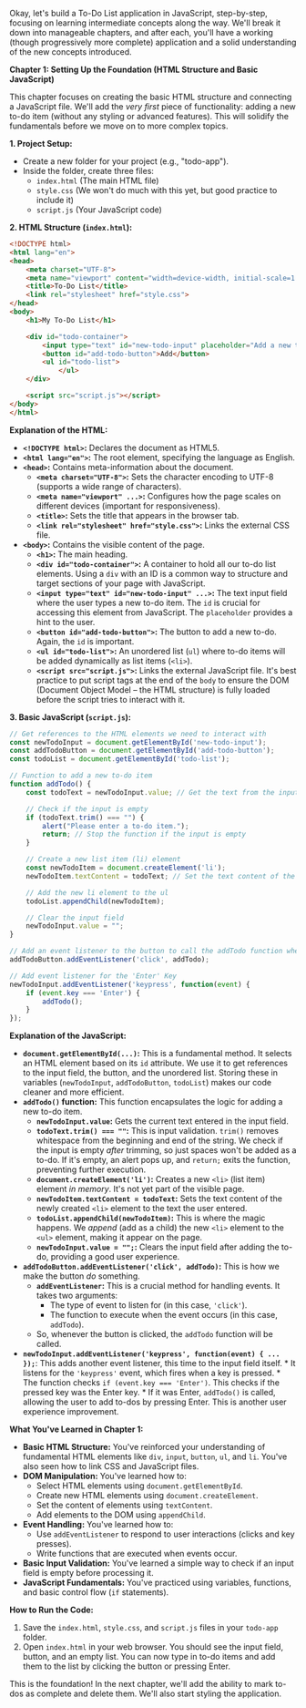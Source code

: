 Okay, let's build a To-Do List application in JavaScript, step-by-step, focusing on learning intermediate concepts along the way.  We'll break it down into manageable chapters, and after each, you'll have a working (though progressively more complete) application and a solid understanding of the new concepts introduced.

**Chapter 1:  Setting Up the Foundation (HTML Structure and Basic JavaScript)**

This chapter focuses on creating the basic HTML structure and connecting a JavaScript file. We'll add the *very first* piece of functionality: adding a new to-do item (without any styling or advanced features).  This will solidify the fundamentals before we move on to more complex topics.

**1.  Project Setup:**

*   Create a new folder for your project (e.g., "todo-app").
*   Inside the folder, create three files:
    *   `index.html` (The main HTML file)
    *   `style.css` (We won't do much with this yet, but good practice to include it)
    *   `script.js` (Your JavaScript code)

**2.  HTML Structure (`index.html`):**

```html
<!DOCTYPE html>
<html lang="en">
<head>
    <meta charset="UTF-8">
    <meta name="viewport" content="width=device-width, initial-scale=1.0">
    <title>To-Do List</title>
    <link rel="stylesheet" href="style.css">
</head>
<body>
    <h1>My To-Do List</h1>

    <div id="todo-container">
        <input type="text" id="new-todo-input" placeholder="Add a new to-do...">
        <button id="add-todo-button">Add</button>
        <ul id="todo-list">
            </ul>
    </div>

    <script src="script.js"></script>
</body>
</html>
```

**Explanation of the HTML:**

*   **`<!DOCTYPE html>`:**  Declares the document as HTML5.
*   **`<html lang="en">`:** The root element, specifying the language as English.
*   **`<head>`:**  Contains meta-information about the document.
    *   **`<meta charset="UTF-8">`:** Sets the character encoding to UTF-8 (supports a wide range of characters).
    *   **`<meta name="viewport" ...>`:** Configures how the page scales on different devices (important for responsiveness).
    *   **`<title>`:** Sets the title that appears in the browser tab.
    *   **`<link rel="stylesheet" href="style.css">`:**  Links the external CSS file.
*   **`<body>`:** Contains the visible content of the page.
    *   **`<h1>`:**  The main heading.
    *   **`<div id="todo-container">`:** A container to hold all our to-do list elements.  Using a `div` with an ID is a common way to structure and target sections of your page with JavaScript.
    *   **`<input type="text" id="new-todo-input" ...>`:**  The text input field where the user types a new to-do item.  The `id` is crucial for accessing this element from JavaScript.  The `placeholder` provides a hint to the user.
    *   **`<button id="add-todo-button">`:** The button to add a new to-do.  Again, the `id` is important.
    *   **`<ul id="todo-list">`:** An unordered list (`ul`) where to-do items will be added dynamically as list items (`<li>`).
    *   **`<script src="script.js">`:**  Links the external JavaScript file.  It's best practice to put script tags at the end of the `body` to ensure the DOM (Document Object Model – the HTML structure) is fully loaded before the script tries to interact with it.

**3.  Basic JavaScript (`script.js`):**

```javascript
// Get references to the HTML elements we need to interact with
const newTodoInput = document.getElementById('new-todo-input');
const addTodoButton = document.getElementById('add-todo-button');
const todoList = document.getElementById('todo-list');

// Function to add a new to-do item
function addTodo() {
    const todoText = newTodoInput.value; // Get the text from the input field

    // Check if the input is empty
    if (todoText.trim() === "") {
        alert("Please enter a to-do item.");
        return; // Stop the function if the input is empty
    }

    // Create a new list item (li) element
    const newTodoItem = document.createElement('li');
    newTodoItem.textContent = todoText; // Set the text content of the li

    // Add the new li element to the ul
    todoList.appendChild(newTodoItem);

    // Clear the input field
    newTodoInput.value = "";
}

// Add an event listener to the button to call the addTodo function when clicked
addTodoButton.addEventListener('click', addTodo);

// Add event listener for the 'Enter' Key
newTodoInput.addEventListener('keypress', function(event) {
    if (event.key === 'Enter') {
        addTodo();
    }
});

```

**Explanation of the JavaScript:**

*   **`document.getElementById(...)`:** This is a fundamental method.  It selects an HTML element based on its `id` attribute. We use it to get references to the input field, the button, and the unordered list.  Storing these in variables (`newTodoInput`, `addTodoButton`, `todoList`) makes our code cleaner and more efficient.
*   **`addTodo()` function:** This function encapsulates the logic for adding a new to-do item.
    *   **`newTodoInput.value`:**  Gets the current text entered in the input field.
    *   **`todoText.trim() === ""`:** This is input validation.  `trim()` removes whitespace from the beginning and end of the string.  We check if the input is empty *after* trimming, so just spaces won't be added as a to-do.  If it's empty, an alert pops up, and `return;` exits the function, preventing further execution.
    *   **`document.createElement('li')`:** Creates a new `<li>` (list item) element *in memory*.  It's not yet part of the visible page.
    *   **`newTodoItem.textContent = todoText`:** Sets the text content of the newly created `<li>` element to the text the user entered.
    *   **`todoList.appendChild(newTodoItem)`:**  This is where the magic happens.  We *append* (add as a child) the new `<li>` element to the `<ul>` element, making it appear on the page.
    *   **`newTodoInput.value = "";`:** Clears the input field after adding the to-do, providing a good user experience.
*   **`addTodoButton.addEventListener('click', addTodo)`:** This is how we make the button *do* something.
    *   **`addEventListener`:**  This is a crucial method for handling events. It takes two arguments:
        *   The type of event to listen for (in this case, `'click'`).
        *   The function to execute when the event occurs (in this case, `addTodo`).
    *   So, whenever the button is clicked, the `addTodo` function will be called.
*    **`newTodoInput.addEventListener('keypress', function(event) { ... });`**: This adds another event listener, this time to the input field itself.
    *   It listens for the `'keypress'` event, which fires when a key is pressed.
    *   The function checks `if (event.key === 'Enter')`.  This checks if the pressed key was the Enter key.
    *   If it was Enter, `addTodo()` is called, allowing the user to add to-dos by pressing Enter. This is another user experience improvement.

**What You've Learned in Chapter 1:**

*   **Basic HTML Structure:** You've reinforced your understanding of fundamental HTML elements like `div`, `input`, `button`, `ul`, and `li`.  You've also seen how to link CSS and JavaScript files.
*   **DOM Manipulation:**  You've learned how to:
    *   Select HTML elements using `document.getElementById`.
    *   Create new HTML elements using `document.createElement`.
    *   Set the content of elements using `textContent`.
    *   Add elements to the DOM using `appendChild`.
*   **Event Handling:** You've learned how to:
    *   Use `addEventListener` to respond to user interactions (clicks and key presses).
    *   Write functions that are executed when events occur.
*   **Basic Input Validation:** You've learned a simple way to check if an input field is empty before processing it.
*   **JavaScript Fundamentals:**  You've practiced using variables, functions, and basic control flow (`if` statements).

**How to Run the Code:**

1.  Save the `index.html`, `style.css`, and `script.js` files in your `todo-app` folder.
2.  Open `index.html` in your web browser.  You should see the input field, button, and an empty list.  You can now type in to-do items and add them to the list by clicking the button or pressing Enter.

This is the foundation! In the next chapter, we'll add the ability to mark to-dos as complete and delete them. We'll also start styling the application.
